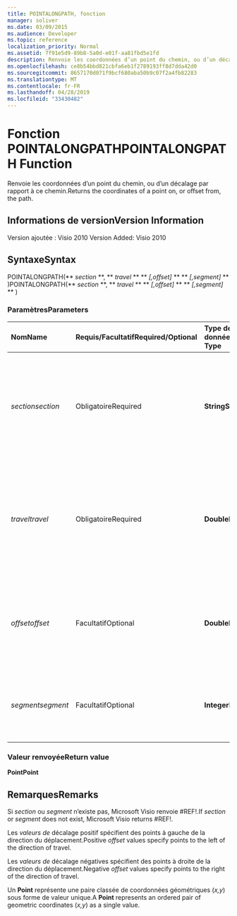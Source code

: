 ```yaml
---
title: POINTALONGPATH, fonction
manager: soliver
ms.date: 03/09/2015
ms.audience: Developer
ms.topic: reference
localization_priority: Normal
ms.assetid: 7f91e5d9-89b8-5a0d-e01f-aa81fbd5e1fd
description: Renvoie les coordonnées d’un point du chemin, ou d’un décalage par rapport à ce chemin.
ms.openlocfilehash: ce8b54bbd821cbfa6eb1f2789193ff8d7dda42d0
ms.sourcegitcommit: 8657170d071f9bcf680aba50b9c07f2a4fb82283
ms.translationtype: MT
ms.contentlocale: fr-FR
ms.lasthandoff: 04/28/2019
ms.locfileid: "33430482"
---
```

# <a name="pointalongpath-function"></a><span data-ttu-id="2ab1f-103">Fonction POINTALONGPATH</span><span class="sxs-lookup"><span data-stu-id="2ab1f-103">POINTALONGPATH Function</span></span>

<span data-ttu-id="2ab1f-104">Renvoie les coordonnées d’un point du chemin, ou d’un décalage par rapport à ce chemin.</span><span class="sxs-lookup"><span data-stu-id="2ab1f-104">Returns the coordinates of a point on, or offset from, the path.</span></span>
  
## <a name="version-information"></a><span data-ttu-id="2ab1f-105">Informations de version</span><span class="sxs-lookup"><span data-stu-id="2ab1f-105">Version Information</span></span>

<span data-ttu-id="2ab1f-106">Version ajoutée : Visio 2010
</span><span class="sxs-lookup"><span data-stu-id="2ab1f-106">Version Added: Visio 2010</span></span> 
  
## <a name="syntax"></a><span data-ttu-id="2ab1f-107">Syntaxe</span><span class="sxs-lookup"><span data-stu-id="2ab1f-107">Syntax</span></span>

<span data-ttu-id="2ab1f-108">POINTALONGPATH(\*\* *section* \*\*, \*\* *travel* \*\* \*\* *[,offset]* \*\* \*\* *[,segment]* \*\* )</span><span class="sxs-lookup"><span data-stu-id="2ab1f-108">POINTALONGPATH(\*\* *section* \*\*, \*\* *travel* \*\* \*\* *[,offset]* \*\* \*\* *[,segment]* \*\* )</span></span> 
  
### <a name="parameters"></a><span data-ttu-id="2ab1f-109">Paramètres</span><span class="sxs-lookup"><span data-stu-id="2ab1f-109">Parameters</span></span>

|<span data-ttu-id="2ab1f-110">**Nom**</span><span class="sxs-lookup"><span data-stu-id="2ab1f-110">**Name**</span></span>|<span data-ttu-id="2ab1f-111">**Requis/Facultatif**</span><span class="sxs-lookup"><span data-stu-id="2ab1f-111">**Required/Optional**</span></span>|<span data-ttu-id="2ab1f-112">**Type de données**</span><span class="sxs-lookup"><span data-stu-id="2ab1f-112">**Data Type**</span></span>|<span data-ttu-id="2ab1f-113">**Description**</span><span class="sxs-lookup"><span data-stu-id="2ab1f-113">**Description**</span></span>|
|:-----|:-----|:-----|:-----|
| <span data-ttu-id="2ab1f-114">_section_</span><span class="sxs-lookup"><span data-stu-id="2ab1f-114">_section_</span></span> <br/> |<span data-ttu-id="2ab1f-115">Obligatoire</span><span class="sxs-lookup"><span data-stu-id="2ab1f-115">Required</span></span>  <br/> |<span data-ttu-id="2ab1f-116">**String**</span><span class="sxs-lookup"><span data-stu-id="2ab1f-116">**String**</span></span> <br/> |<span data-ttu-id="2ab1f-117">Section Geometry qui représente le chemin, spécifiée par une référence à sa cellule Path (par exemple Geometry1.Path).</span><span class="sxs-lookup"><span data-stu-id="2ab1f-117">The Geometry section that represents the path, specified by a reference to its Path cell (for example, Geometry1.Path).</span></span>  <br/> |
| <span data-ttu-id="2ab1f-118">_travel_</span><span class="sxs-lookup"><span data-stu-id="2ab1f-118">_travel_</span></span> <br/> |<span data-ttu-id="2ab1f-119">Obligatoire</span><span class="sxs-lookup"><span data-stu-id="2ab1f-119">Required</span></span>  <br/> |<span data-ttu-id="2ab1f-120">**Double**</span><span class="sxs-lookup"><span data-stu-id="2ab1f-120">**Double**</span></span> <br/> |<span data-ttu-id="2ab1f-121">Pourcentage du chemin parcouru du point de début au point de fin qui identifie le point.</span><span class="sxs-lookup"><span data-stu-id="2ab1f-121">The percentage of the path traversed, from the begin point to the end point that identifies the point.</span></span> <span data-ttu-id="2ab1f-122">La valeur doit être comprise entre 0 et 1.</span><span class="sxs-lookup"><span data-stu-id="2ab1f-122">Must be between 0 and 1.</span></span>  <br/> |
| <span data-ttu-id="2ab1f-123">_offset_</span><span class="sxs-lookup"><span data-stu-id="2ab1f-123">_offset_</span></span> <br/> |<span data-ttu-id="2ab1f-124">Facultatif</span><span class="sxs-lookup"><span data-stu-id="2ab1f-124">Optional</span></span>  <br/> |<span data-ttu-id="2ab1f-125">**Double**</span><span class="sxs-lookup"><span data-stu-id="2ab1f-125">**Double**</span></span> <br/> |<span data-ttu-id="2ab1f-126">Distance dont le point est décalé par rapport au chemin.</span><span class="sxs-lookup"><span data-stu-id="2ab1f-126">The distance that the point is offset from the path.</span></span> <span data-ttu-id="2ab1f-127">Voir la section Remarques pour plus d’informations.</span><span class="sxs-lookup"><span data-stu-id="2ab1f-127">See Remarks for more information.</span></span>  <br/> |
| <span data-ttu-id="2ab1f-128">_segment_</span><span class="sxs-lookup"><span data-stu-id="2ab1f-128">_segment_</span></span> <br/> |<span data-ttu-id="2ab1f-129">Facultatif</span><span class="sxs-lookup"><span data-stu-id="2ab1f-129">Optional</span></span>  <br/> |<span data-ttu-id="2ab1f-130">**Integer**</span><span class="sxs-lookup"><span data-stu-id="2ab1f-130">**Integer**</span></span> <br/> |<span data-ttu-id="2ab1f-131">Segment de base 1 du chemin sur lequel calculer les coordonnées.</span><span class="sxs-lookup"><span data-stu-id="2ab1f-131">The 1-based segment of the path in which to calculate the coordinates.</span></span>  <br/> |
   
### <a name="return-value"></a><span data-ttu-id="2ab1f-132">Valeur renvoyée</span><span class="sxs-lookup"><span data-stu-id="2ab1f-132">Return value</span></span>

 <span data-ttu-id="2ab1f-133">**Point**</span><span class="sxs-lookup"><span data-stu-id="2ab1f-133">**Point**</span></span>
  
## <a name="remarks"></a><span data-ttu-id="2ab1f-134">Remarques</span><span class="sxs-lookup"><span data-stu-id="2ab1f-134">Remarks</span></span>

<span data-ttu-id="2ab1f-135">Si  _section_ ou  _segment_ n’existe pas, Microsoft Visio renvoie #REF!.</span><span class="sxs-lookup"><span data-stu-id="2ab1f-135">If  _section_ or  _segment_ does not exist, Microsoft Visio returns #REF!.</span></span> 
  
<span data-ttu-id="2ab1f-136">Les  *valeurs de*  décalage positif spécifient des points à gauche de la direction du déplacement.</span><span class="sxs-lookup"><span data-stu-id="2ab1f-136">Positive  *offset*  values specify points to the left of the direction of travel.</span></span> 
  
<span data-ttu-id="2ab1f-137">Les  *valeurs de*  décalage négatives spécifient des points à droite de la direction du déplacement.</span><span class="sxs-lookup"><span data-stu-id="2ab1f-137">Negative  *offset*  values specify points to the right of the direction of travel.</span></span> 
  
<span data-ttu-id="2ab1f-138">Un **Point** représente une paire classée de coordonnées géométriques (*x,y*) sous forme de valeur unique.</span><span class="sxs-lookup"><span data-stu-id="2ab1f-138">A **Point** represents an ordered pair of geometric coordinates (*x,y*) as a single value.</span></span> 
  

